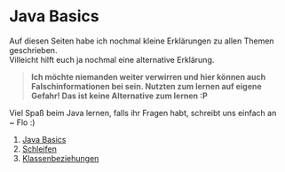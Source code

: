 # Java Basics
  
Auf diesen Seiten habe ich nochmal kleine Erklärungen zu allen Themen geschrieben.<br>
Villeicht hilft euch ja nochmal eine alternative Erklärung.<br>

> **Ich möchte niemanden weiter verwirren und hier können auch Falschinformationen bei sein. Nutzten zum lernen auf eigene Gefahr! Das ist keine Alternative zum lernen :P**
  
Viel Spaß beim Java lernen, falls ihr Fragen habt, schreibt uns einfach an<br>
~ Flo :)
  
1. [Java Basics](/java-tutorial/Java_basics)
2. [Schleifen](/java-tutorial/schleifen)
3. [Klassenbeziehungen](/java-tutorial/Klassenbeziehungen)